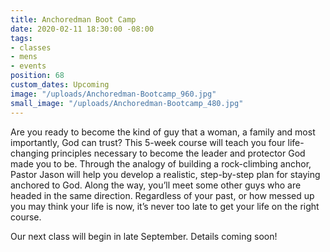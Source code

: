 ```yaml
---
title: Anchoredman Boot Camp
date: 2020-02-11 18:30:00 -08:00
tags:
- classes
- mens
- events
position: 68
custom_dates: Upcoming
image: "/uploads/Anchoredman-Bootcamp_960.jpg"
small_image: "/uploads/Anchoredman-Bootcamp_480.jpg"
---
```


Are you ready to become the kind of guy that a woman, a family and most importantly, God can trust? This 5-week course will teach you four life-changing principles necessary to become the leader and protector God made you to be. Through the analogy of building a rock-climbing anchor, Pastor Jason will help you develop a realistic, step-by-step plan for staying anchored to God. Along the way, you’ll meet some other guys who are headed in the same direction. Regardless of your past, or how messed up you may think your life is now, it’s never too late to get your life on the right course. 

Our next class will begin in late September.  Details coming soon!